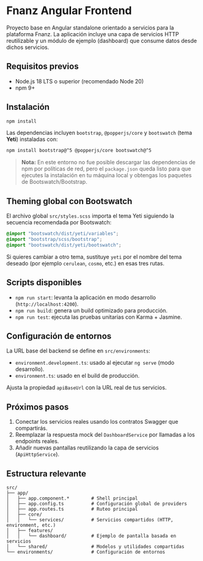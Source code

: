 # Fnanz Angular Frontend

Proyecto base en Angular standalone orientado a servicios para la plataforma Fnanz. La aplicación incluye una capa de servicios HTTP reutilizable y un módulo de ejemplo (dashboard) que consume datos desde dichos servicios.

## Requisitos previos

- Node.js 18 LTS o superior (recomendado Node 20)
- npm 9+

## Instalación

```bash
npm install
```

Las dependencias incluyen `bootstrap`, `@popperjs/core` y `bootswatch` (tema **Yeti**) instaladas con:

```bash
npm install bootstrap@^5 @popperjs/core bootswatch@^5
```

> **Nota:** En este entorno no fue posible descargar las dependencias de npm por políticas de red, pero el `package.json` queda listo para que ejecutes la instalación en tu máquina local y obtengas los paquetes de Bootswatch/Bootstrap.

## Theming global con Bootswatch

El archivo global `src/styles.scss` importa el tema Yeti siguiendo la secuencia recomendada por Bootswatch:

```scss
@import "bootswatch/dist/yeti/variables";
@import "bootstrap/scss/bootstrap";
@import "bootswatch/dist/yeti/bootswatch";
```

Si quieres cambiar a otro tema, sustituye `yeti` por el nombre del tema deseado (por ejemplo `cerulean`, `cosmo`, etc.) en esas tres rutas.

## Scripts disponibles

- `npm run start`: levanta la aplicación en modo desarrollo (`http://localhost:4200`).
- `npm run build`: genera un build optimizado para producción.
- `npm run test`: ejecuta las pruebas unitarias con Karma + Jasmine.

## Configuración de entornos

La URL base del backend se define en `src/environments`:

- `environment.development.ts`: usado al ejecutar `ng serve` (modo desarrollo).
- `environment.ts`: usado en el build de producción.

Ajusta la propiedad `apiBaseUrl` con la URL real de tus servicios.

## Próximos pasos

1. Conectar los servicios reales usando los contratos Swagger que compartirás.
2. Reemplazar la respuesta mock del `DashboardService` por llamadas a los endpoints reales.
3. Añadir nuevas pantallas reutilizando la capa de servicios (`ApiHttpService`).

## Estructura relevante

```
src/
├── app/
│   ├── app.component.*        # Shell principal
│   ├── app.config.ts          # Configuración global de providers
│   ├── app.routes.ts          # Ruteo principal
│   ├── core/
│   │   └── services/          # Servicios compartidos (HTTP, environment, etc.)
│   ├── features/
│   │   └── dashboard/         # Ejemplo de pantalla basada en servicios
│   └── shared/                # Modelos y utilidades compartidas
└── environments/              # Configuración de entornos
```
